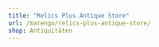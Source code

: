 ```yaml
---
title: "Relics Plus Antique Store"
url: /marengo/relics-plus-antique-store/
shop: Antiquitäten
---
```

